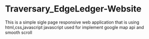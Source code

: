 # Traversary_EdgeLedger-Website
This is a simple sigle page responsive web application that is using html,css,javascript
javascript used for implement google map api and smooth scroll
